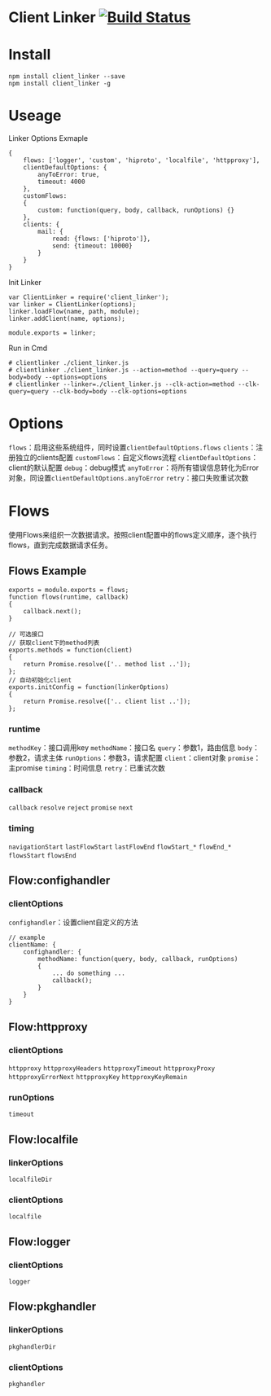 Client Linker  [![Build Status](https://travis-ci.org/Bacra/node-client_linker.svg?branch=master)](https://travis-ci.org/Bacra/node-client_linker)
==================

# Install
```
npm install client_linker --save
npm install client_linker -g
```

# Useage

Linker Options Exmaple

```
{
	flows: ['logger', 'custom', 'hiproto', 'localfile', 'httpproxy'],
	clientDefaultOptions: {
		anyToError: true,
		timeout: 4000
	},
	customFlows:
	{
		custom: function(query, body, callback, runOptions) {}
	},
	clients: {
		mail: {
			read: {flows: ['hiproto']},
			send: {timeout: 10000}
		}
	}
}
```


Init Linker


```
var ClientLinker = require('client_linker');
var linker = ClientLinker(options);
linker.loadFlow(name, path, module);
linker.addClient(name, options);

module.exports = linker;
```


Run in Cmd

```
# clientlinker ./client_linker.js
# clientlinker ./client_linker.js --action=method --query=query --body=body --options=options
# clientlinker --linker=./client_linker.js --clk-action=method --clk-query=query --clk-body=body --clk-options=options
```

# Options

`flows`：启用这些系统组件，同时设置`clientDefaultOptions.flows`
`clients`：注册独立的clients配置
`customFlows`：自定义flows流程
`clientDefaultOptions`：client的默认配置
	`debug`：debug模式
	`anyToError`：将所有错误信息转化为Error对象，同设置`clientDefaultOptions.anyToError`
	`retry`：接口失败重试次数



# Flows

使用Flows来组织一次数据请求。按照client配置中的flows定义顺序，逐个执行flows，直到完成数据请求任务。


## Flows Example

```
exports = module.exports = flows;
function flows(runtime, callback)
{
	callback.next();
}

// 可选接口
// 获取client下的method列表
exports.methods = function(client)
{
	return Promise.resolve(['.. method list ..']);
};
// 自动初始化client
exports.initConfig = function(linkerOptions)
{
	return Promise.resolve(['.. client list ..']);
};
```

### runtime

`methodKey`：接口调用key
`methodName`：接口名
`query`：参数1，路由信息
`body`：参数2，请求主体
`runOptions`：参数3，请求配置
`client`：client对象
`promise`：主promise
`timing`：时间信息
`retry`：已重试次数

### callback

`callback`
`resolve`
`reject`
`promise`
`next`

### timing

`navigationStart`
`lastFlowStart`
`lastFlowEnd`
`flowStart_*`
`flowEnd_*`
`flowsStart`
`flowsEnd`



## Flow:confighandler

### clientOptions

`confighandler`：设置client自定义的方法

```
// example
clientName: {
	confighandler: {
		methodName: function(query, body, callback, runOptions)
		{
			... do something ...
			callback();
		}
	}
}
```





## Flow:httpproxy


### clientOptions

`httpproxy`
`httpproxyHeaders`
`httpproxyTimeout`
`httpproxyProxy`
`httpproxyErrorNext`
`httpproxyKey`
`httpproxyKeyRemain`

### runOptions

`timeout`




## Flow:localfile

### linkerOptions

`localfileDir`

### clientOptions

`localfile`




## Flow:logger


### clientOptions

`logger`




## Flow:pkghandler

### linkerOptions

`pkghandlerDir`

### clientOptions

`pkghandler`
